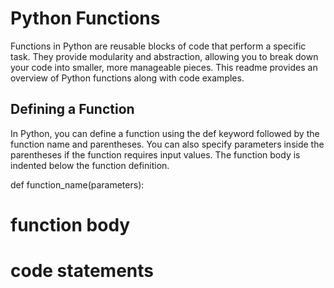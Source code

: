 # Python Functions
Functions in Python are reusable blocks of code that perform a specific task. They provide modularity and abstraction, allowing you to break down your code into smaller, more manageable pieces. This readme provides an overview of Python functions along with code examples.

## Defining a Function
In Python, you can define a function using the def keyword followed by the function name and parentheses. You can also specify parameters inside the parentheses if the function requires input values. The function body is indented below the function definition.

def function_name(parameters):
# function body
# code statements

